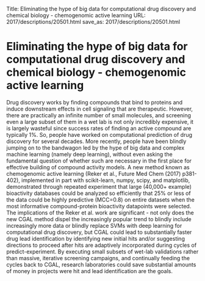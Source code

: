 Title: Eliminating the hype of big data for computational drug discovery and chemical biology - chemogenomic active learning
URL: 2017/descriptions/20501.html
save_as: 2017/descriptions/20501.html

# Eliminating the hype of big data for computational drug discovery and chemical biology - chemogenomic active learning

Drug discovery works by finding compounds that bind to proteins and induce downstream effects in cell signaling that are therapeutic.  However, there are practically an infinite number of small molecules, and screening even a large subset of them in a wet lab is not only incredibly expensive, it is largely wasteful since success rates of finding an active compound are typically 1%.  So, people have worked on computational prediction of drug discovery for several decades.  More recently, people have been blindly jumping on to the bandwagon led by the hype of big data and complex machine learning (namely deep learning), without even asking the fundamental question of whether such are necessary in the first place for effective building of compound activity models.  A new method known as chemogenomic active learning (Reker et al., Future Med Chem (2017) p381-402), implemented in part with scikit-learn, numpy, scipy, and matplotlib, demonstrated through repeated experiment that large (40,000+ example) bioactivity databases could be analyzed so efficiently that 25% or less of the data could be highly predictive (MCC=0.8) on entire datasets when the most informative compound-protein bioactivity datapoints were selected.  The implications of the Reker et al. work are significant - not only does the new CGAL method dispel the increasingly popular trend to blindly include increasingly more data or blindly replace SVMs with deep learning for computational drug discovery, but CGAL could lead to substantially faster drug lead identification by identifying new initial hits and/or suggesting directions to proceed after hits are adaptively incorporated during cycles of predict-experiment.  By executing small subsets of wet-lab validations rather than massive, iterative screening campaigns, and continually feeding the cycles back to CGAL, research laboratories could save substantial amounts of money in projects were hit and lead identification are the goals.
